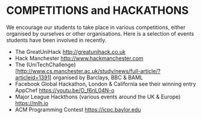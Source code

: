 # COMPETITIONS and HACKATHONS

We encourage our students to take place in various competitions, either organised by ourselves or other organisations. Here is a selection of events students have been involved in recently.

* The GreatUniHack http://greatunihack.co.uk
* Hack Manchester http://www.hackmanchester.com
* The (UniTechChallenge)[http://www.cs.manchester.ac.uk/study/news/full-article/?articleid=1391] organised by Barclays, BBC & BAML
* Facebook Global Hackathon, London & California see their winning entry AppChef https://youtu.be/O_f6nL04N-o
* Major League Hackthons (various events around the UK & Europe) https://mlh.io
* ACM Programming Contest https://icpc.baylor.edu
